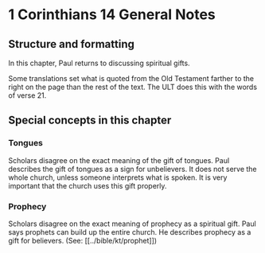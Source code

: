 # 1 Corinthians 14 General Notes
## Structure and formatting

In this chapter, Paul returns to discussing spiritual gifts.

Some translations set what is quoted from the Old Testament farther to the right on the page than the rest of the text. The ULT does this with the words of verse 21.

## Special concepts in this chapter

### Tongues

Scholars disagree on the exact meaning of the gift of tongues. Paul describes the gift of tongues as a sign for unbelievers. It does not serve the whole church, unless someone interprets what is spoken. It is very important that the church uses this gift properly.

### Prophecy

Scholars disagree on the exact meaning of prophecy as a spiritual gift. Paul says prophets can build up the entire church. He describes prophecy as a gift for believers. (See: [[../bible/kt/prophet]])
